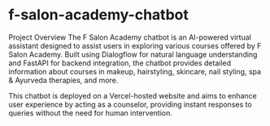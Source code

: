 # f-salon-academy-chatbot
Project Overview
The F Salon Academy chatbot is an AI-powered virtual assistant designed to assist users in exploring various courses offered by F Salon Academy. Built using Dialogflow for natural language understanding and FastAPI for backend integration, the chatbot provides detailed information about courses in makeup, hairstyling, skincare, nail styling, spa & Ayurveda therapies, and more.

This chatbot is deployed on a Vercel-hosted website and aims to enhance user experience by acting as a counselor, providing instant responses to queries without the need for human intervention.

